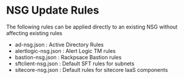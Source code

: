 # NSG Update Rules

The following rules can be applied directly to an existing NSG without affecting existing rules
- ad-nsg.json : Active Directory Rules
- alertlogic-nsg.json : Alert Logic TM rules
- bastion-nsg.json : Rackpsace Bastion rules
- sftclient-nsg.json : Default SFT rules for subnets
- sitecore-nsg.json : Default rules for sitecore IaaS components